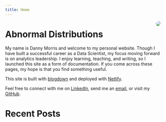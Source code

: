```yaml
---
title: Home
---
```


<img src="/img/family-pic-bills-game.jpg" style="max-width:25%;border-radius:50%;float:right;"/>

# Abnormal Distributions

My name is Danny Morris and welcome to my personal website. Though I have built a successful career as a Data Scientist, my focus moving forward is on analytics leadership. I enjoy learning, teaching, and writing, so I launched this site as a form of documentation. If you come across these pages, my hope is that you find something useful.

This site is built with [blogdown](https://github.com/rstudio/blogdown) and deployed with [Netlify](https://www.netlify.com/).

Feel free to connect with me on [LinkedIn](https://www.linkedin.com/in/drmorris87/), send me an [email](mailto:drmorris87@outlook.com), or visit my [GitHub](https://github.com/dannymorris).

# Recent Posts